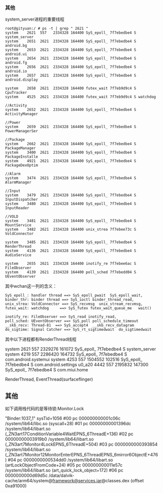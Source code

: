 ### 其他

system_server进程的重要线程

    root@gityuan:/ # ps -t | grep " 2621 "                                        
    system    2621  557   2334328 164400 SyS_epoll_ 7f7ebedbe4 S system_server
    system    2651  2621  2334328 164400 SyS_epoll_ 7f7ebedbe4 S android.bg
    system    2653  2621  2334328 164400 SyS_epoll_ 7f7ebedbe4 S android.ui
    system    2654  2621  2334328 164400 SyS_epoll_ 7f7ebedbe4 S android.fg
    system    2656  2621  2334328 164400 SyS_epoll_ 7f7ebedbe4 S android.io
    system    2657  2621  2334328 164400 SyS_epoll_ 7f7ebedbe4 S android.display

    system    2658  2621  2334328 164400 futex_wait 7f7eb9d9c4 S CpuTracker
    system    4525  2621  2334328 164400 futex_wait 7f7eb9d9c4 S watchdog

    //Activity
    system    2652  2621  2334328 164400 SyS_epoll_ 7f7ebedbe4 S ActivityManager

    //Power
    system    2659  2621  2334328 164400 SyS_epoll_ 7f7ebedbe4 S PowerManagerSer

    //Package
    system    2662  2621  2334328 164400 SyS_epoll_ 7f7ebedbe4 S PackageManager
    system    3400  2621  2334328 164400 SyS_epoll_ 7f7ebedbe4 S PackageInstalle
    system    4921  2621  2334328 164400 SyS_epoll_ 7f7ebedbe4 S PackageDexOptim

    //Alarm
    system    3474  2621  2334328 164400 SyS_epoll_ 7f7ebedbe4 S AlarmManager

    //Input
    system    3479  2621  2334328 164400 SyS_epoll_ 7f7ebedbe4 S InputDispatcher
    system    3480  2621  2334328 164400 SyS_epoll_ 7f7ebedbe4 S InputReader

    //VOLD
    system    3481  2621  2334328 164400 SyS_epoll_ 7f7ebedbe4 S MountService
    system    3482  2621  2334328 164400 unix_strea 7f7ebee73c S VoldConnector

    system    3485  2621  2334328 164400 SyS_epoll_ 7f7ebedbe4 S RenderThread
    system    4136  2621  2334328 164400 SyS_epoll_ 7f7ebedbe4 S AudioService

    system    2655  2621  2334328 164400 inotify_re 7f7ebee6ac S FileObserver
    system    4139  2621  2334328 164400 poll_sched 7f7ebedd04 S UEventObserver


其中wchan这一列的含义：

    SyS_epoll_: handler thread ==> SyS_epoll_pwait  SyS_epoll_wait,
    binder_thr: binder thread ==> SyS_ioctl binder_thread_read,  
    unix_strea: VoldConnector ==> SyS_recvmsg  unix_stream_recvmsg,
    futex_wait: watchdog     ==> SyS_futex futex_wait_queue_me   wait()

    inotify_re: FileObserver ==> SyS_read inotify_read,
    poll_sched: UEventObserver ==> SyS_poll poll_schedule_timeout
    __skb_recv: Thread-81  ==> SyS_accept4  __skb_recv_datagram
    do_sigtime: Signal Catcher ==> SyS_rt_sigtimedwait  do_sigtimedwait

其中以下进程都有RenderThread线程

system    2621  557   2329276 161072 SyS_epoll_ 7f7ebedbe4 S system_server
system    4219  557   2286420 164732 SyS_epoll_ 7f7ebedbe4 S com.android.systemui
system    4253  557   1504552 102516 SyS_epoll_ 7f7ebedbe4 S com.android.settings
u0_a20    4442  557   2195832 147300 SyS_epoll_ 7f7ebedbe4 S com.miui.home

RenderThread, EventThread(surfaceflinger)

## 其他

如下调用栈代码的是等待锁:Monitor.Lock

"Binder:1037_1" sysTid=1056
  #00 pc 000000000001c06c  /system/lib64/libc.so (syscall+28)
  #01 pc 00000000001396dc  /system/lib64/libart.so (_ZN3art17ConditionVariable4WaitEPNS_6ThreadE+136)
  #02 pc 00000000003919b0  /system/lib64/libart.so (_ZN3art7Monitor4LockEPNS_6ThreadE+504)
  #03 pc 0000000000393854  /system/lib64/libart.so (_ZN3art7Monitor12MonitorEnterEPNS_6ThreadEPNS_6mirror6ObjectE+476)
  #04 pc 0000000000534dd0  /system/lib64/libart.so (artLockObjectFromCode+24)
  #05 pc 000000000011e57c  /system/lib64/libart.so (art_quick_lock_object+172)
  #06 pc 0000000000d69d5c  /data/dalvik-cache/arm64/system@framework@services.jar@classes.dex (offset 0xa91000)
